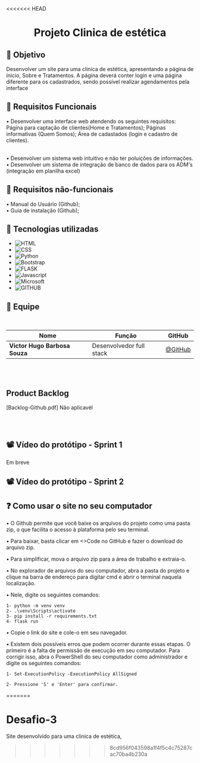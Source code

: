 <<<<<<< HEAD
<h1 align="center">Projeto Clinica de estética</h1>

## 🎯 Objetivo

Desenvolver um site para uma clinica de estética, apresentando a página de ínicio, Sobre e Tratamentos. A página deverá conter login e uma página diferente para os cadastrados, sendo possível realizar agendamentos pela interface

## 📍 Requisitos Funcionais
•	Desenvolver uma interface web atendendo os seguintes requisitos: Página para captação de clientes(Home e Tratamentos); Páginas informativas (Quem Somos); Área de cadastados (login e cadastro de clientes).
 

<br>
•	Desenvolver um sistema web intuitivo e não ter poluições de informações.
<br>
•	Desenvolver um sistema de integração de banco de dados para os ADM's (integração em planilha excel)


## 📍 Requisitos não-funcionais

•	Manual do Usuário (Github);
<br>
•	Guia de instalação (Github);

## 🔧 Tecnologias utilizadas

- ![HTML](https://img.shields.io/badge/HTML5-E34F26?style=for-the-badge&logo=html5&logoColor=white)
- ![CSS](https://img.shields.io/badge/CSS-239120?&style=for-the-badge&logo=css3&logoColor=white)
- ![Python](https://img.shields.io/badge/Python-14354C?style=for-the-badge&logo=python&logoColor=white)
- ![Bootstrap](https://img.shields.io/badge/Bootstrap-563D7C?style=for-the-badge&logo=bootstrap&logoColor=white) 
- ![FLASK](https://img.shields.io/badge/Flask-000000?style=for-the-badge&logo=flask&logoColor=white) 
- ![Javascript](https://img.shields.io/badge/JavaScript-F7DF1E?style=for-the-badge&logo=javascript&logoColor=black)
- ![Microsoft](https://img.shields.io/badge/Microsoft_Office-D83B01?style=for-the-badge&logo=microsoft-office&logoColor=white)
- ![GITHUB](https://img.shields.io/badge/GitHub-100000?style=for-the-badge&logo=github&logoColor=white)

## 👥 Equipe

<br>

|Nome|Função|GitHub|
| -------- |-------- |-------- |
|**Victor Hugo Barbosa Souza**|Desenvolvedor full stack|[@GitHub](https://github.com/victor4486)|

<br><br>

## Product Backlog 

[Backlog-Github.pdf] Não aplicavél

<br><br>

## 📽️ Vídeo do protótipo - Sprint 1

Em breve

## 📽️ Vídeo do protótipo - Sprint 2


## ❓ Como usar o site no seu computador

• O Github permite que você baixe os arquivos do projeto como uma pasta zip, o que facilita o acesso à plataforma pelo seu terminal.

• Para baixar, basta clicar em <>Code no GitHub e fazer o download do arquivo zip.

• Para simplificar, mova o arquivo zip para a área de trabalho e extraia-o.

• No explorador de arquivos do seu computador, abra a pasta do projeto e clique na barra de endereço para digitar cmd e abrir o terminal naquela localização.

• Nele, digite os seguintes comandos:

```
1- python -m venv venv 
2- .\venv\Scripts\activate 
3- pip install -r requirements.txt 
4- flask run

```

• Copie o link do site e cole-o em seu navegador.

• Existem dois possíveis erros que podem ocorrer durante essas etapas. O primeiro é a falta de permissão de execução em seu computador. Para corrigir isso, abra o PowerShell do seu computador como administrador e digite os seguintes comandos:

```
1- Set-ExecutionPolicy -ExecutionPolicy AllSigned

2- Pressione 'S' e 'Enter' para confirmar.
```

=======
# Desafio-3
Site desenvolvido para uma clinica de estética, 
>>>>>>> 8cd956f043598a1f4f5c4c75287cac70ba4b230a
